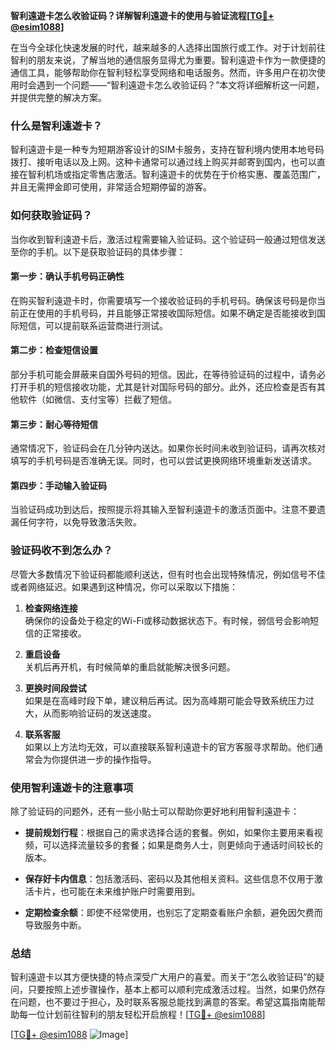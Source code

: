 **智利遠遊卡怎么收验证码？详解智利遠遊卡的使用与验证流程[[TG💪+ @esim1088](https://t.me/s/esim1088)]**

在当今全球化快速发展的时代，越来越多的人选择出国旅行或工作。对于计划前往智利的朋友来说，了解当地的通信服务显得尤为重要。智利遠遊卡作为一款便捷的通信工具，能够帮助你在智利轻松享受网络和电话服务。然而，许多用户在初次使用时会遇到一个问题——“智利遠遊卡怎么收验证码？”本文将详细解析这一问题，并提供完整的解决方案。

### 什么是智利遠遊卡？

智利遠遊卡是一种专为短期游客设计的SIM卡服务，支持在智利境内使用本地号码拨打、接听电话以及上网。这种卡通常可以通过线上购买并邮寄到国内，也可以直接在智利机场或指定零售店激活。智利遠遊卡的优势在于价格实惠、覆盖范围广，并且无需押金即可使用，非常适合短期停留的游客。

### 如何获取验证码？

当你收到智利遠遊卡后，激活过程需要输入验证码。这个验证码一般通过短信发送至你的手机。以下是获取验证码的具体步骤：

#### 第一步：确认手机号码正确性
在购买智利遠遊卡时，你需要填写一个接收验证码的手机号码。确保该号码是你当前正在使用的手机号码，并且能够正常接收国际短信。如果不确定是否能接收到国际短信，可以提前联系运营商进行测试。

#### 第二步：检查短信设置
部分手机可能会屏蔽来自国外号码的短信。因此，在等待验证码的过程中，请务必打开手机的短信接收功能，尤其是针对国际号码的部分。此外，还应检查是否有其他软件（如微信、支付宝等）拦截了短信。

#### 第三步：耐心等待短信
通常情况下，验证码会在几分钟内送达。如果你长时间未收到验证码，请再次核对填写的手机号码是否准确无误。同时，也可以尝试更换网络环境重新发送请求。

#### 第四步：手动输入验证码
当验证码成功到达后，按照提示将其输入至智利遠遊卡的激活页面中。注意不要遗漏任何字符，以免导致激活失败。

### 验证码收不到怎么办？

尽管大多数情况下验证码都能顺利送达，但有时也会出现特殊情况，例如信号不佳或者网络延迟。如果遇到这种情况，你可以采取以下措施：

1. **检查网络连接**  
   确保你的设备处于稳定的Wi-Fi或移动数据状态下。有时候，弱信号会影响短信的正常接收。

2. **重启设备**  
   关机后再开机，有时候简单的重启就能解决很多问题。

3. **更换时间段尝试**  
   如果是在高峰时段下单，建议稍后再试。因为高峰期可能会导致系统压力过大，从而影响验证码的发送速度。

4. **联系客服**  
   如果以上方法均无效，可以直接联系智利遠遊卡的官方客服寻求帮助。他们通常会为你提供进一步的操作指导。

### 使用智利遠遊卡的注意事项

除了验证码的问题外，还有一些小贴士可以帮助你更好地利用智利遠遊卡：

- **提前规划行程**：根据自己的需求选择合适的套餐。例如，如果你主要用来看视频，可以选择流量较多的套餐；如果是商务人士，则更倾向于通话时间较长的版本。
  
- **保存好卡内信息**：包括激活码、密码以及其他相关资料。这些信息不仅用于激活卡片，也可能在未来维护账户时需要用到。

- **定期检查余额**：即使不经常使用，也别忘了定期查看账户余额，避免因欠费而导致服务中断。

### 总结

智利遠遊卡以其方便快捷的特点深受广大用户的喜爱。而关于“怎么收验证码”的疑问，只要按照上述步骤操作，基本上都可以顺利完成激活过程。当然，如果仍然存在问题，也不要过于担心，及时联系客服总能找到满意的答案。希望这篇指南能帮助每一位计划前往智利的朋友轻松开启旅程！[[TG💪+ @esim1088](https://t.me/s/esim1088)]

[[TG💪+ @esim1088](https://t.me/s/esim1088) ![Image](https://i.postimg.cc/4NQfJmqS/Snipaste-2025-05-13-00-14-12.png)]